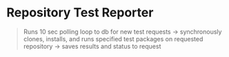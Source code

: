 # Repository Test Reporter

> Runs 10 sec polling loop to db for new test requests -> synchronously clones,
> installs, and runs specified test packages on requested repository -> saves
> results and status to request

